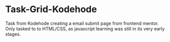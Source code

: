 # Task-Grid-Kodehode

Task from Kodehode creating a email submit page from frontend mentor. Only tasked to to HTML/CSS, as javascript learning was still in its very early stages.
